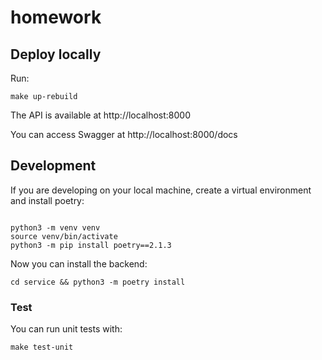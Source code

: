 # homework

## Deploy locally
Run: 
```commandline
make up-rebuild
```

The API is available at http://localhost:8000

You can access Swagger at http://localhost:8000/docs
## Development
If you are developing on your local machine, create a virtual environment and install poetry:

```commandline

python3 -m venv venv
source venv/bin/activate
python3 -m pip install poetry==2.1.3
```

Now you can install the backend:
```commandline
cd service && python3 -m poetry install
```


### Test
You can run unit tests with:
```commandline
make test-unit
```
